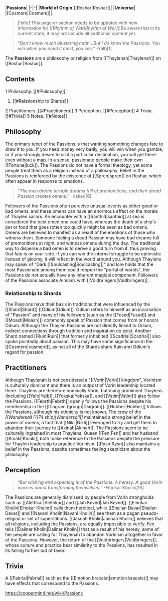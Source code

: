 |**Passions**|
|-|-|
|**World of Origin**|[[Roshar\|Roshar]]|
|**Universe**|[[Cosmere\|Cosmere]]|

> [!info] This page or section needs to be updated with new information for *[[Rhythm of War\|Rhythm of War]]*!Be aware that in its current state, it may not include all additional content yet.

>“*Don't know much blustering math...But I do know the Passions. You win when you need it most, you see.*”
\-Yalb[1]


The **Passions** are a philosophy or religion from [[Thaylenah\|Thaylenah]] on [[Roshar\|Roshar]].

## Contents

1 Philosophy. [[#Philosophy]] 

1. [[#Relationship to Shards]] 


2 Practitioners. [[#Practitioners]] 
3 Perception. [[#Perception]] 
4 Trivia. [[#Trivia]] 
5 Notes. [[#Notes]] 


## Philosophy
The primary tenet of the Passions is that wanting something changes fate to draw it to you. If you need money very badly, you will win when you gamble, or if you strongly desire to visit a particular destination, you will get there even without a map. In a sense, passionate people make their own [[Fortune\|luck]]. The Passions do not have a formal theology, yet some people treat them as a religion instead of a philosophy. Belief in the Passions is reinforced by the existence of [[Spren\|spren]] on Roshar, which often appear in response to emotions.

>“*The men dream terrible dreams full of premonitions, and their dread Passion creates omens.*”
\-Kstled[6]

Followers of the Passions often perceive unusual events as either good or bad omens, and these omens can have an enormous effect on the morale of Thaylen sailors. An encounter with a [[Santhid\|santhid]] at sea is considered the best omen one could have, whereas the death of a ship's pet or food that goes rotten too quickly might be seen as bad omens. Omens are believed to manifest as a result of the emotions of those who witness them. Someone feeling a dread Passion may have bad dreams full of premonitions at night, and witness omens during the day. The traditional way to disperse a bad omen is to derive a good turn from it, thus proving that fate is on your side. If you can win the internal struggle to be optimistic instead of gloomy, it will reflect in the world around you.
Although Thaylens may speak of "Dark [[Soulcasting\|Soulcasting]]" and lore holds that the most Passionate among them could reopen the "portal of worlds", the Passions do not actually have any inherent magical component.
Followers of the Passions associate Aimians with [[Voidbringers\|Voidbringers]].

### Relationship to Shards
The Passions have their basis in traditions that were influenced by the [[Shard\|Shard]] [[Odium\|Odium]]. Odium refers to himself as an incarnation of "Passion" and many of his followers (such as the [[Fused\|Fused]] and [[Moash\|Moash]]) commonly speak of Passion that comes from or honors Odium. Although the Thaylen Passions are not directly linked to Odium, indirect connections through tradition and inspiration do exist.
Another Shard named [[Ruin\|Ruin]] that formerly inhabited [[Scadrial\|Scadrial]] also spoke pointedly about passion. This may have some significance in the [[Cosmere\|cosmere]], as not all of the Shards share Ruin and Odium's regard for passion.

## Practitioners
Although Thaylenah is not considered a "[[Vorin\|Vorin]] kingdom", Vorinism is culturally dominant and there is an outpost of Vorin leadership located there. Thaylens are therefore nominally Vorin, but many prominent Thaylens (including [[Yalb\|Yalb]], [[Yokska\|Yokska]], and [[Vstim\|Vstim]]) also follow the Passions. [[Febrth\|Febrth]] openly follows the Passions despite his membership in the [[Diagram (group)\|Diagram]]. [[Hobber\|Hobber]] follows the Passions, although his ethnicity is not known.
The crew of the *[[Wandersail (1174 ship)\|Wandersail]]* maintained a strong belief in the power of omens, a fact that [[Nikli\|Nikli]] leveraged to try and get them to abandon their journey to [[Akinah\|Akinah]].
The Passions seem to be culturally ingrained in most Thaylens. Queen [[Fen\|Fen]] and her husband [[Kmakl\|Kmakl]] both make reference to the Passions despite the pressure for Thaylen leadership to practice Vorinism. [[Rysn\|Rysn]] also maintains a belief in the Passions, despite sometimes feeling skepticism about the philosophy.

## Perception
>“*But wishing and expecting is of the Passions. A heresy. A good Vorin worries about transforming themselves.*”
\-Elhokar Kholin[26]


The Passions are generally dismissed by people from Vorin strongholds such as [[Alethkar\|Alethkar]] and [[Jah Keved\|Jah Keved]]. [[Elhokar Kholin\|Elhokar Kholin]] calls them heretical, while [[Shallan Davar\|Shallan Davar]] and [[Navani Kholin\|Navani Kholin]] see them as a pagan pseudo-religion or set of superstitions. [[Jasnah Kholin\|Jasnah Kholin]] believes that all religions, including the Passions, are equally impossible to verify.
Fen tells [[Dalinar Kholin\|Dalinar Kholin]] that as a result of his heresy, some of her people are calling for Thaylenah to abandon Vorinism altogether in favor of the Passions. However, the return of the [[Voidbringers\|Voidbringers]], whose culture and practice bear similarity to the Passions, has resulted in its falling further out of favor.

## Trivia
A [[Fabrial\|fabrial]] such as the [[Emotion bracelet\|emotion bracelet]] may have effects that correspond to the Passions.


https://coppermind.net/wiki/Passions